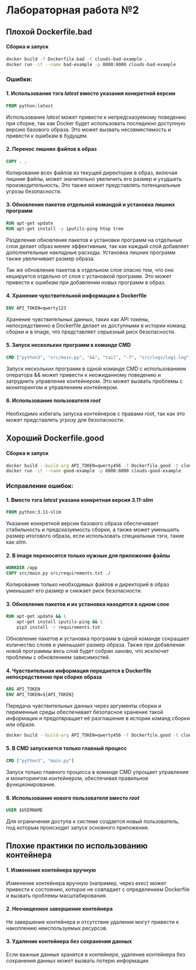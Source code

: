 # Лабораторная работа №2

## Плохой Dockerfile.bad

#### Сборка и запуск
```bash
docker build -f Dockerfile.bad -t clouds-bad-example .
docker run -it --name bad-example -p 8000:8000 clouds-bad-example
```

### Ошибки:

#### 1. Использование тэга *latest* вместо указания конкретной версии

```Dockerfile
FROM python:latest
```

Использование *latest* может привести к непредсказуемому поведению при сборке, так как Docker будет использовать последнюю доступную версию базового образа. Это может вызвать несовместимость и привести к ошибкам в будущем.

#### 2. Перенос лишних файлов в образ

```Dockerfile
COPY . .
```

Копирование всех файлов из текущей директории в образ, включая лишние файлы, может значительно увеличить его размер и ухудшить производительность. Это также может представлять потенциальные угрозы безопасности.

#### 3. Обновление пакетов отдельной командой и установка лишних программ

```Dockerfile
RUN apt-get update
RUN apt-get install -y iputils-ping htop tree
```

Разделение обновления пакетов и установки программ на отдельные слои делает образ менее эффективным, так как каждый слой добавляет дополнительные накладные расходы. Установка лишних программ также увеличивает размер образа.

Так же обновление пакетов в отдельном слое опасно тем, что оно кешируется отдельно от слоя с установкой программ. Это может привести к ошибкам при добавлении новых программ в образ.

#### 4. Хранение чувствительной информации в Dockerfile 

```Dockerfile
ENV API_TOKEN=qwerty123
```

Хранение чувствительных данных, таких как API токены, непосредственно в Dockerfile делает их доступными в истории команд сборки и в image, что представляет серьезный риск безопасности.

#### 5. Запуск нескольких программ в команде CMD

```Dockerfile
CMD ["python3", "src/main.py", "&&", "tail", "-f", "src/logs/log1.log"]
```

Запуск нескольких программ в одной команде CMD с использованием оператора && может привести к неожиданному поведению и затруднить управление контейнером. Это может вызвать проблемы с мониторингом и управлением контейнером.

#### 6. Использование пользователя *root*

Необходимо избегать запуска контейнеров с правами root, так как это может представлять угрозу для безопасности.

## Хороший Dockerfile.good

#### Сборка и запуск
```bash
docker build --build-arg API_TOKEN=qwerty456 -f Dockerfile.good -t clouds-good-example .
docker run -it --name good-example -p 8000:8000 clouds-good-example
```

### Исправление ошибок:

#### 1. Вместо тэга *latest* указана конкретная версия *3.11-slim*

```Dockerfile
FROM python:3.11-slim
```

Указание конкретной версии базового образа обеспечивает стабильность и предсказуемость сборки, а также может уменьшить размер итогового образа, если использовать специальные тэги, такие как *slim*.

#### 2. В image переносятся только нужные для приложения файлы

```Dockerfile
WORKDIR /app
COPY src/main.py src/requirements.txt ./
```

Копирование только необходимых файлов и директорий в образ уменьшает его размер и снижает риск безопасности.

#### 3. Обновление пакетов и их установка находятся в одном слое

```Dockerfile
RUN apt-get update && \
    apt-get install iputils-ping && \
    pip3 install -r requirements.txt
```

Обновление пакетов и установка программ в одной команде сокращает количество слоев и уменьшает размер образа. Также при добавлении новой программы весь слой будет собран заново, что исключит проблемы с обновлением зависимостей.

#### 4. Чувствительная информация передается в Dockerfile непосредственно при сборке образа

```Dockerfile
ARG API_TOKEN
ENV API_TOKEN=${API_TOKEN}
```

Передача чувствительных данных через аргументы сборки и переменные среды обеспечивает безопасное хранение такой информации и предотвращает её разглашение в истории команд сборки или образе.

```bash
docker build --build-arg API_TOKEN=qwerty456 -f Dockerfile.good -t clouds-good-example .
```

#### 5. В CMD запускается только главный процесс

```Dockerfile
CMD ["python3", "main.py"]
```

Запуск только главного процесса в команде CMD упрощает управление и мониторингом контейнером, обеспечивая правильное функционирование.

#### 6. Использование нового пользователя вместо *root*

```Dockerfile
USER $USERNAME
```

Для ограничения доступа к системе создается новый пользователь, под которым происходит запуск основного приложения.

## Плохие практики по использованию контейнера

#### 1. Изменение контейнера вручную
Изменение контейнера вручную (например, через exec) может привести к состоянию, которое не совпадает с определением Dockerfile и вызвать проблемы масштабирования.

#### 2. Неочищенное завершение контейнера
Не завершение контейнера и отсутствие удаления могут привести к накоплению неиспользуемых ресурсов.

#### 3. Удаление контейнера без сохранения данных
Если важные данные хранятся в контейнере, удаление контейнера без сохранения данных может вызвать потерю информации.

